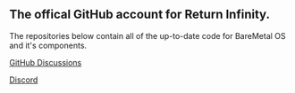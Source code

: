 ## The offical GitHub account for Return Infinity.

The repositories below contain all of the up-to-date code for BareMetal OS and it's components.

[GitHub Discussions](https://github.com/ReturnInfinity/BareMetal-OS/discussions)

[Discord](https://discord.gg/zrnAq4Ec)
